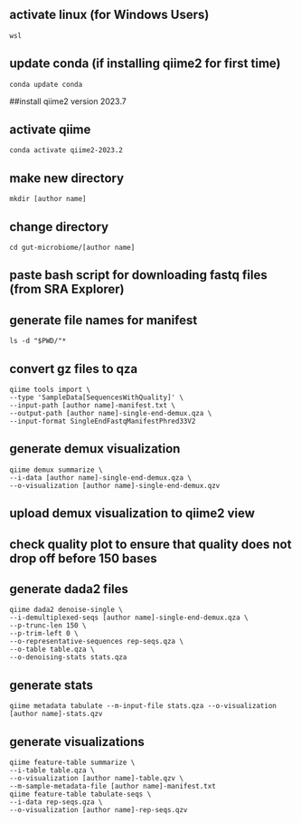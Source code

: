 ## activate linux (for Windows Users)

`wsl`

  

## update conda (if installing qiime2 for first time)

`conda update conda`

##install qiime2 version 2023.7

## activate qiime

`conda activate qiime2-2023.2`

  

## make new directory

`mkdir [author name]`

  

## change directory

`cd gut-microbiome/[author name]`

  

## paste bash script for downloading fastq files (from SRA Explorer)

  

## generate file names for manifest

`ls -d "$PWD/"*`

  


## convert gz files to qza

    qiime tools import \
    --type 'SampleData[SequencesWithQuality]' \
    --input-path [author name]-manifest.txt \
    --output-path [author name]-single-end-demux.qza \
    --input-format SingleEndFastqManifestPhred33V2

  

## generate demux visualization

    qiime demux summarize \
    --i-data [author name]-single-end-demux.qza \
    --o-visualization [author name]-single-end-demux.qzv
  

## upload demux visualization to qiime2 view

  

## check quality plot to ensure that quality does not drop off before 150 bases

  

## generate dada2 files

    qiime dada2 denoise-single \
    --i-demultiplexed-seqs [author name]-single-end-demux.qza \
    --p-trunc-len 150 \
    --p-trim-left 0 \
    --o-representative-sequences rep-seqs.qza \
    --o-table table.qza \
    --o-denoising-stats stats.qza

  

## generate stats

`qiime metadata tabulate --m-input-file stats.qza --o-visualization [author name]-stats.qzv`

  

## generate visualizations

    qiime feature-table summarize \
    --i-table table.qza \
    --o-visualization [author name]-table.qzv \
    --m-sample-metadata-file [author name]-manifest.txt
    qiime feature-table tabulate-seqs \
    --i-data rep-seqs.qza \
    --o-visualization [author name]-rep-seqs.qzv
